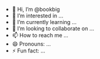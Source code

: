 - 👋 Hi, I’m @bookbig
- 👀 I’m interested in ...
- 🌱 I’m currently learning ...
- 💞️ I’m looking to collaborate on ...
- 📫 How to reach me ...
- 😄 Pronouns: ...
- ⚡ Fun fact: ...

<!---
bookbi/bookbi is a ✨ special ✨ repository because its `README.md` (this file) appears on your GitHub profile.
You can click the Preview link to take a look at your changes.
--->
